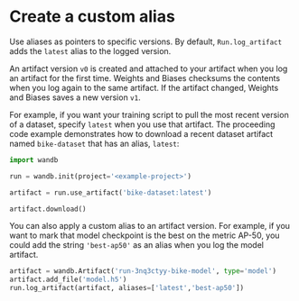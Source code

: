 # Create a custom alias

Use aliases as pointers to specific versions. By default, `Run.log_artifact` adds the `latest` alias to the logged version.

An artifact version `v0` is created and attached to your artifact when you log an artifact for the first time. Weights and Biases checksums the contents when you log again to the same artifact. If the artifact changed, Weights and Biases saves a new version `v1`.

For example, if you want your training script to pull the most recent version of a dataset, specify `latest` when you use that artifact. The proceeding code example demonstrates how to download a recent dataset artifact named `bike-dataset` that has an alias, `latest`:

```python
import wandb

run = wandb.init(project='<example-project>')

artifact = run.use_artifact('bike-dataset:latest')

artifact.download()
```

You can also apply a custom alias to an artifact version. For example, if you want to mark that model checkpoint is the best on the metric AP-50, you could add the string `'best-ap50'` as an alias when you log the model artifact.

```python
artifact = wandb.Artifact('run-3nq3ctyy-bike-model', type='model')
artifact.add_file('model.h5')
run.log_artifact(artifact, aliases=['latest','best-ap50'])
```
